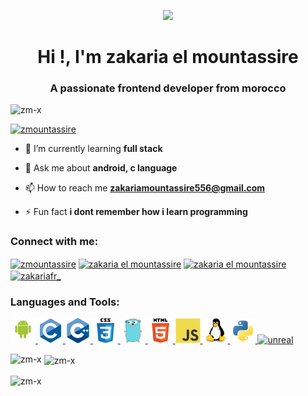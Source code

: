 <!--
**zm-x/zm-x** is a ✨ _special_ ✨ repository because its `README.md` (this file) appears on your GitHub profile.

Here are some ideas to get you started:

- 🔭 I’m currently working on ...
- 🌱 I’m currently learning ...
- 👯 I’m looking to collaborate on ...
- 🤔 I’m looking for help with ...
- 💬 Ask me about ...
- 📫 How to reach me: ...
- 😄 Pronouns: ...
- ⚡ Fun fact: ...
-->
<p align="center">
<a href="https://profile.intra.42.fr/users/zael-mou">
<img src="https://badge.mediaplus.ma/binary/ykebieb?UM6P=off">
</p>
</a>

<h1 align="center">Hi !, I'm zakaria el mountassire</h1>
<h3 align="center">A passionate frontend developer from morocco</h3>

<p align="left"> <img src="https://komarev.com/ghpvc/?username=zm-x&label=Profile%20views&color=0e75b6&style=flat" alt="zm-x" /> </p>

<p align="left"> <a href="https://twitter.com/zmountassire" target="blank"><img src="https://img.shields.io/twitter/follow/zmountassire?logo=twitter&style=for-the-badge" alt="zmountassire" /></a> </p>

- 🌱 I’m currently learning **full stack**

- 💬 Ask me about **android, c language**

- 📫 How to reach me **zakariamountassire556@gmail.com**

- ⚡ Fun fact **i dont remember how i learn programming**

<h3 align="left">Connect with me:</h3>
<p align="left">
<a href="https://twitter.com/zmountassire" target="blank"><img align="center" src="https://raw.githubusercontent.com/rahuldkjain/github-profile-readme-generator/master/src/images/icons/Social/twitter.svg" alt="zmountassire" height="30" width="40" /></a>
<a href="https://linkedin.com/in/zakaria el mountassire" target="blank"><img align="center" src="https://raw.githubusercontent.com/rahuldkjain/github-profile-readme-generator/master/src/images/icons/Social/linked-in-alt.svg" alt="zakaria el mountassire" height="30" width="40" /></a>
<a href="https://fb.com/https://www.facebook.com/profile.php?id=100088192165294" target="blank"><img align="center" src="https://raw.githubusercontent.com/rahuldkjain/github-profile-readme-generator/master/src/images/icons/Social/facebook.svg" alt="zakaria el mountassire" height="30" width="40" /></a>
<a href="https://instagram.com/_zakariafr" target="blank"><img align="center" src="https://raw.githubusercontent.com/rahuldkjain/github-profile-readme-generator/master/src/images/icons/Social/instagram.svg" alt="zakariafr_" height="30" width="40" /></a>
</p>

<h3 align="left">Languages and Tools:</h3>
<p align="left"> <a href="https://developer.android.com" target="_blank" rel="noreferrer"> <img src="https://raw.githubusercontent.com/devicons/devicon/master/icons/android/android-original-wordmark.svg" alt="android" width="40" height="40"/> </a> <a href="https://www.cprogramming.com/" target="_blank" rel="noreferrer"> <img src="https://raw.githubusercontent.com/devicons/devicon/master/icons/c/c-original.svg" alt="c" width="40" height="40"/> </a> <a href="https://www.w3schools.com/cpp/" target="_blank" rel="noreferrer"> <img src="https://raw.githubusercontent.com/devicons/devicon/master/icons/cplusplus/cplusplus-original.svg" alt="cplusplus" width="40" height="40"/> </a> <a href="https://www.w3schools.com/css/" target="_blank" rel="noreferrer"> <img src="https://raw.githubusercontent.com/devicons/devicon/master/icons/css3/css3-original-wordmark.svg" alt="css3" width="40" height="40"/> </a> <a href="https://golang.org" target="_blank" rel="noreferrer"> <img src="https://raw.githubusercontent.com/devicons/devicon/master/icons/go/go-original.svg" alt="go" width="40" height="40"/> </a> <a href="https://www.w3.org/html/" target="_blank" rel="noreferrer"> <img src="https://raw.githubusercontent.com/devicons/devicon/master/icons/html5/html5-original-wordmark.svg" alt="html5" width="40" height="40"/> </a> <a href="https://developer.mozilla.org/en-US/docs/Web/JavaScript" target="_blank" rel="noreferrer"> <img src="https://raw.githubusercontent.com/devicons/devicon/master/icons/javascript/javascript-original.svg" alt="javascript" width="40" height="40"/> </a> <a href="https://www.linux.org/" target="_blank" rel="noreferrer"> <img src="https://raw.githubusercontent.com/devicons/devicon/master/icons/linux/linux-original.svg" alt="linux" width="40" height="40"/> </a> <a href="https://www.python.org" target="_blank" rel="noreferrer"> <img src="https://raw.githubusercontent.com/devicons/devicon/master/icons/python/python-original.svg" alt="python" width="40" height="40"/> </a> <a href="https://unrealengine.com/" target="_blank" rel="noreferrer"> <img src="https://raw.githubusercontent.com/kenangundogan/fontisto/036b7eca71aab1bef8e6a0518f7329f13ed62f6b/icons/svg/brand/unreal-engine.svg" alt="unreal" width="40" height="40"/> </a> </p>

<p><img align="left" src="https://github-readme-stats.vercel.app/api/top-langs?username=zm-x&show_icons=true&locale=en&layout=compact" alt="zm-x" /></p>

<p>&nbsp;<img align="center" src="https://github-readme-stats.vercel.app/api?username=zm-x&show_icons=true&locale=en" alt="zm-x" /></p>

<p><img align="center" src="https://github-readme-streak-stats.herokuapp.com/?user=zm-x&" alt="zm-x" /></p>
